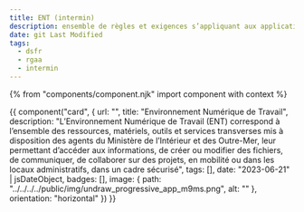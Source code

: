 ```yaml
---
title: ENT (intermin)
description: ensemble de règles et exigences s’appliquant aux applications et SI bureautique du MIOM et à l’interministériel
date: git Last Modified
tags:
  - dsfr
  - rgaa
  - intermin
---
```


{% from "components/component.njk" import component with context %}
<div>
{{ component("card", {
    url: "",
    title: "Environnement Numérique de Travail",
    description: "L’Environnement Numérique de Travail (ENT) correspond à l’ensemble des ressources, matériels, outils et services transverses mis à disposition des agents du Ministère de l’Intérieur et des Outre-Mer, leur permettant d’accéder aux informations, de créer ou modifier des fichiers, de communiquer, de collaborer sur des projets, en mobilité ou dans les locaux administratifs, dans un cadre sécurisé",
    tags: [],
    date: "2023-06-21" | jsDateObject,
    badges: [],
    image: {
        path: "../../../../public/img/undraw_progressive_app_m9ms.png",
        alt: ""
    },
    orientation: "horizontal"
}) }}
</div>